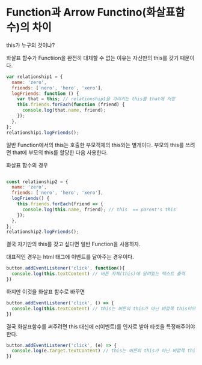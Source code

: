 
# Function과 Arrow Functino(화살표함수)의 차이 

this가 누구의 것이냐? 

화살표 함수가 Functiion을 완전히 대체할 수 없는 이유는 
자신만의 this를 갖기 때문이다.



``` js
var relationship1 = {
  name: 'zero',
  friends: ['nero', 'hero', 'xero'],
  logFriends: function () {
    var that = this; // relationship1을 가리키는 this를 that에 저장
    this.friends.forEach(function (friend) {
      console.log(that.name, friend);
    });
  },
};
relationship1.logFriends();

```
일반 Function에서의 this는 호출한 부모객체의 this와는 별개이다.
부모의 this를 쓰려면 that에 부모의 this를 할당한 다음 사용한다. 


화살표 함수의 경우 

```js

const relationship2 = {
  name: 'zero',
  friends: ['nero', 'hero', 'xero'],
  logFriends() {
    this.friends.forEach(friend => {
      console.log(this.name, friend); // this  == parent's this
    });
  },
};
relationship2.logFriends();

```

결국 자기만의 this를 갖고 싶다면 일반 Function을 사용하자.

대표적인 경우는 html 태그에 이벤트를 달아주는 경우이다.

```js
button.addEventListener('click', function(){
  console.log(this.textContent) // 버튼 자체(this)에 달려있는 텍스트 출력
})
```

하지만 이것을 화살표 함수로 바꾸면 
```js
button.addEventListener('click', () => {
  console.log(this.textContent) // this는 버튼의 this가 아닌 바깥쪽 this이므로 출력 X
})
```


결국 화살표함수를 써주려면 this 대신에 
e(이벤트)를 인자로 받아 타겟을 특정해주어야 한다. 

```js
button.addEventListener('click', (e) => {
  console.log(e.target.textContent) // this는 버튼의 this가 아닌 바깥쪽 this이므로 출력 X
})
```
